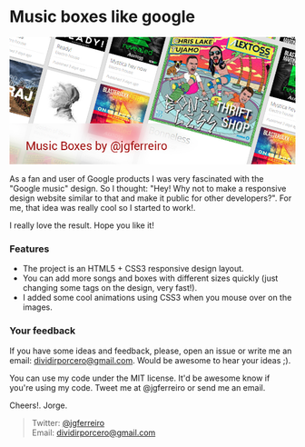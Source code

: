 Music boxes like google 
===========

![alt text](/images/music_boxes_jorge.jpg)

As a fan and user of Google products I was very fascinated with the "Google music" design. So I thought: "Hey! Why not to make a responsive design website similar to that and make it public for other developers?". For me, that idea was really cool so I started to work!.
 
I really love the result. Hope you like it!

### Features

- The project is an HTML5 + CSS3 responsive design layout.
- You can add more songs and boxes with different sizes quickly (just changing some tags on the design, very fast!).
- I added some cool animations using CSS3 when you mouse over on the images.

### Your feedback

If you have some ideas and feedback, please, open an issue or write me an email: <dividirporcero@gmail.com>. Would be awesome to hear your ideas ;).

You can use my code under the MIT license. It'd be awesome know if you're using my code. Tweet me at @jgferreiro or send me an email.

Cheers!. Jorge.

> Twitter: <a href="http://www.twitter.com/jgferreiro">@jgferreiro</a><br />
> Email: <dividirporcero@gmail.com>
